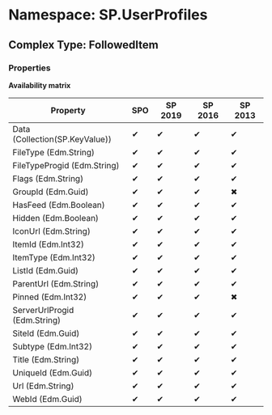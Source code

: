 # Namespace: SP.UserProfiles

## Complex Type: FollowedItem

### Properties

**Availability matrix**

Property | SPO | SP 2019 | SP 2016 | SP 2013
----------|-----|---------|---------|--------
Data (Collection(SP.KeyValue)) | ✔ | ✔ | ✔ | ✔
FileType (Edm.String) | ✔ | ✔ | ✔ | ✔
FileTypeProgid (Edm.String) | ✔ | ✔ | ✔ | ✔
Flags (Edm.String) | ✔ | ✔ | ✔ | ✔
GroupId (Edm.Guid) | ✔ | ✔ | ✔ | ✖
HasFeed (Edm.Boolean) | ✔ | ✔ | ✔ | ✔
Hidden (Edm.Boolean) | ✔ | ✔ | ✔ | ✔
IconUrl (Edm.String) | ✔ | ✔ | ✔ | ✔
ItemId (Edm.Int32) | ✔ | ✔ | ✔ | ✔
ItemType (Edm.Int32) | ✔ | ✔ | ✔ | ✔
ListId (Edm.Guid) | ✔ | ✔ | ✔ | ✔
ParentUrl (Edm.String) | ✔ | ✔ | ✔ | ✔
Pinned (Edm.Int32) | ✔ | ✔ | ✔ | ✖
ServerUrlProgid (Edm.String) | ✔ | ✔ | ✔ | ✔
SiteId (Edm.Guid) | ✔ | ✔ | ✔ | ✔
Subtype (Edm.Int32) | ✔ | ✔ | ✔ | ✔
Title (Edm.String) | ✔ | ✔ | ✔ | ✔
UniqueId (Edm.Guid) | ✔ | ✔ | ✔ | ✔
Url (Edm.String) | ✔ | ✔ | ✔ | ✔
WebId (Edm.Guid) | ✔ | ✔ | ✔ | ✔

